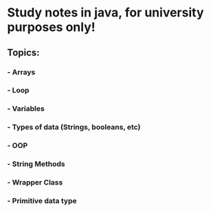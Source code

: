 # Study notes in java, for university purposes only!

## Topics: 

### - Arrays
### - Loop
### - Variables
### - Types of data (Strings, booleans, etc)
### - OOP
### - String Methods
### - Wrapper Class
### - Primitive data type
